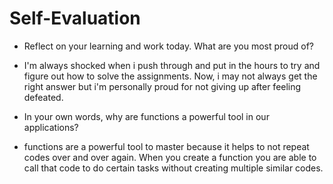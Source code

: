 # Self-Evaluation

- Reflect on your learning and work today. What are you most proud of?

- I'm always shocked when i push through and put in the hours to try and figure out how to solve the assignments. Now, i may not always get the right answer but i'm personally proud for not giving up after feeling defeated.

- In your own words, why are functions a powerful tool in our applications?

- functions are a powerful tool to master because it helps to not repeat codes over and over again. When you create a function you are able to call that code to do certain tasks without creating multiple similar codes.